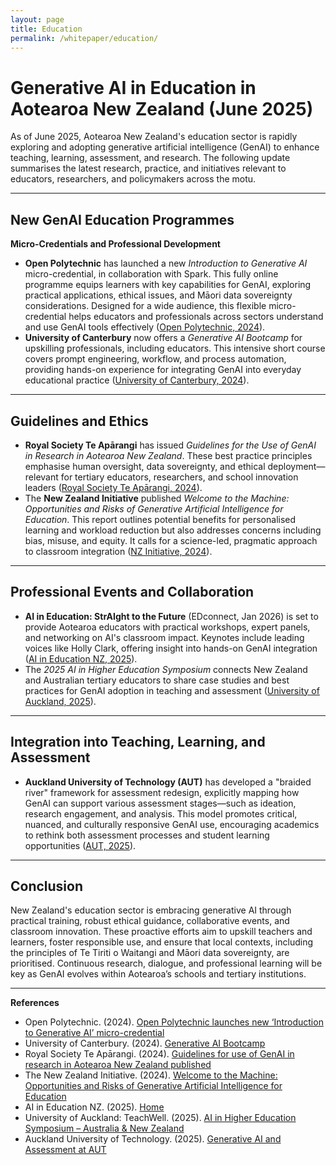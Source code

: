 ```yaml
---
layout: page
title: Education
permalink: /whitepaper/education/
---
```


# Generative AI in Education in Aotearoa New Zealand (June 2025)

As of June 2025, Aotearoa New Zealand's education sector is rapidly exploring and adopting generative artificial intelligence (GenAI) to enhance teaching, learning, assessment, and research. The following update summarises the latest research, practice, and initiatives relevant to educators, researchers, and policymakers across the motu.

---

## New GenAI Education Programmes

**Micro-Credentials and Professional Development**

- **Open Polytechnic** has launched a new _Introduction to Generative AI_ micro-credential, in collaboration with Spark. This fully online programme equips learners with key capabilities for GenAI, exploring practical applications, ethical issues, and Māori data sovereignty considerations. Designed for a wide audience, this flexible micro-credential helps educators and professionals across sectors understand and use GenAI tools effectively ([Open Polytechnic, 2024](https://www.openpolytechnic.ac.nz/about-us/news-publications-and-research/news/open-polytechnic-launches-new-introduction-to-generative-ai-micro-credential/)).
- **University of Canterbury** now offers a _Generative AI Bootcamp_ for upskilling professionals, including educators. This intensive short course covers prompt engineering, workflow, and process automation, providing hands-on experience for integrating GenAI into everyday educational practice ([University of Canterbury, 2024](https://www.canterbury.ac.nz/study/other-study-options/executive-education/short-executive-education-courses/generative-ai-bootcamp---oct-2024)).

---

## Guidelines and Ethics

- **Royal Society Te Apārangi** has issued _Guidelines for the Use of GenAI in Research in Aotearoa New Zealand_. These best practice principles emphasise human oversight, data sovereignty, and ethical deployment—relevant for tertiary educators, researchers, and school innovation leaders ([Royal Society Te Apārangi, 2024](https://www.royalsociety.org.nz/news/guidelines-for-use-of-genai-in-research-in-aotearoa-new-zealand-published/)).
- The **New Zealand Initiative** published _Welcome to the Machine: Opportunities and Risks of Generative Artificial Intelligence for Education_. This report outlines potential benefits for personalised learning and workload reduction but also addresses concerns including bias, misuse, and equity. It calls for a science-led, pragmatic approach to classroom integration ([NZ Initiative, 2024](https://www.nzinitiative.org.nz/reports-and-media/reports/welcome-to-the-machine/)).

---

## Professional Events and Collaboration

- **AI in Education: StrAIght to the Future** (EDconnect, Jan 2026) is set to provide Aotearoa educators with practical workshops, expert panels, and networking on AI's classroom impact. Keynotes include leading voices like Holly Clark, offering insight into hands-on GenAI integration ([AI in Education NZ, 2025](https://aiineducation.nz/)).
- The _2025 AI in Higher Education Symposium_ connects New Zealand and Australian tertiary educators to share case studies and best practices for GenAI adoption in teaching and assessment ([University of Auckland, 2025](https://teachwell.auckland.ac.nz/calendar_event/2025-ai-in-higher-education-symposium-australia-new-zealand/)).

---

## Integration into Teaching, Learning, and Assessment

- **Auckland University of Technology (AUT)** has developed a "braided river" framework for assessment redesign, explicitly mapping how GenAI can support various assessment stages—such as ideation, research engagement, and analysis. This model promotes critical, nuanced, and culturally responsive GenAI use, encouraging academics to rethink both assessment processes and student learning opportunities ([AUT, 2025](https://www.aut.ac.nz/about/teaching-learning-and-assessment/generative-ai-and-assessment-at-aut/what-it-means-to-redesign-assessments-with-generative-ai)).

---

## Conclusion

New Zealand's education sector is embracing generative AI through practical training, robust ethical guidance, collaborative events, and classroom innovation. These proactive efforts aim to upskill teachers and learners, foster responsible use, and ensure that local contexts, including the principles of Te Tiriti o Waitangi and Māori data sovereignty, are prioritised. Continuous research, dialogue, and professional learning will be key as GenAI evolves within Aotearoa’s schools and tertiary institutions.

---

**References**

- Open Polytechnic. (2024). [Open Polytechnic launches new ‘Introduction to Generative AI’ micro-credential](https://www.openpolytechnic.ac.nz/about-us/news-publications-and-research/news/open-polytechnic-launches-new-introduction-to-generative-ai-micro-credential/)
- University of Canterbury. (2024). [Generative AI Bootcamp](https://www.canterbury.ac.nz/study/other-study-options/executive-education/short-executive-education-courses/generative-ai-bootcamp---oct-2024)
- Royal Society Te Apārangi. (2024). [Guidelines for use of GenAI in research in Aotearoa New Zealand published](https://www.royalsociety.org.nz/news/guidelines-for-use-of-genai-in-research-in-aotearoa-new-zealand-published/)
- The New Zealand Initiative. (2024). [Welcome to the Machine: Opportunities and Risks of Generative Artificial Intelligence for Education](https://www.nzinitiative.org.nz/reports-and-media/reports/welcome-to-the-machine/)
- AI in Education NZ. (2025). [Home](https://aiineducation.nz/)
- University of Auckland: TeachWell. (2025). [AI in Higher Education Symposium – Australia & New Zealand](https://teachwell.auckland.ac.nz/calendar_event/2025-ai-in-higher-education-symposium-australia-new-zealand/)
- Auckland University of Technology. (2025). [Generative AI and Assessment at AUT](https://www.aut.ac.nz/about/teaching-learning-and-assessment/generative-ai-and-assessment-at-aut/what-it-means-to-redesign-assessments-with-generative-ai)
